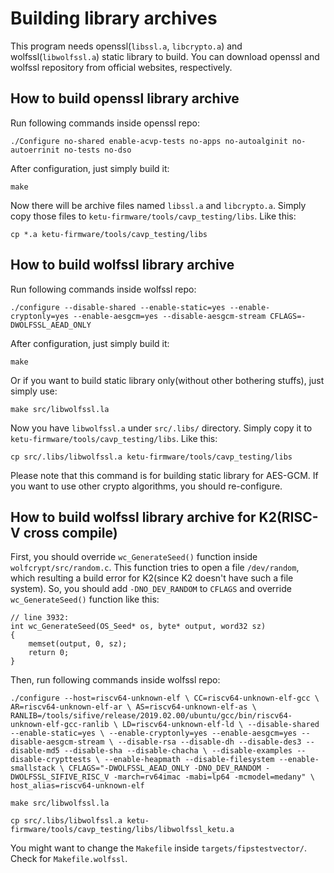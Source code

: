 # Building library archives

This program needs openssl(`libssl.a`, `libcrypto.a`) and wolfssl(`libwolfssl.a`) static library to build. You can download openssl and wolfssl repository from official websites, respectively.

## How to build openssl library archive

Run following commands inside openssl repo:

`./Configure no-shared enable-acvp-tests no-apps no-autoalginit no-autoerrinit no-tests no-dso`

After configuration, just simply build it:

`make`

Now there will be archive files named `libssl.a` and `libcrypto.a`. Simply copy those files to `ketu-firmware/tools/cavp_testing/libs`. Like this:

`cp *.a ketu-firmware/tools/cavp_testing/libs`

## How to build wolfssl library archive

Run following commands inside wolfssl repo:

`./configure --disable-shared --enable-static=yes --enable-cryptonly=yes --enable-aesgcm=yes --disable-aesgcm-stream CFLAGS=-DWOLFSSL_AEAD_ONLY`

After configuration, just simply build it:

`make`

Or if you want to build static library only(without other bothering stuffs), just simply use:

`make src/libwolfssl.la`

Now you have `libwolfssl.a` under `src/.libs/` directory. Simply copy it to `ketu-firmware/tools/cavp_testing/libs`. Like this:

`cp src/.libs/libwolfssl.a ketu-firmware/tools/cavp_testing/libs`

Please note that this command is for building static library for AES-GCM. If you want to use other crypto algorithms, you should re-configure.

## How to build wolfssl library archive for K2(RISC-V cross compile)

First, you should override `wc_GenerateSeed()` function inside `wolfcrypt/src/random.c`. This function tries to open a file `/dev/random`, which resulting a build error for K2(since K2 doesn't have such a file system). So, you should add `-DNO_DEV_RANDOM` to `CFLAGS` and override `wc_GenerateSeed()` function like this:

```
// line 3932:
int wc_GenerateSeed(OS_Seed* os, byte* output, word32 sz)
{
    memset(output, 0, sz);
    return 0;
}
```

Then, run following commands inside wolfssl repo:

`./configure --host=riscv64-unknown-elf \
CC=riscv64-unknown-elf-gcc \
AR=riscv64-unknown-elf-ar \
AS=riscv64-unknown-elf-as \
RANLIB=/tools/sifive/release/2019.02.00/ubuntu/gcc/bin/riscv64-unknown-elf-gcc-ranlib \
LD=riscv64-unknown-elf-ld \
--disable-shared --enable-static=yes \
--enable-cryptonly=yes --enable-aesgcm=yes --disable-aesgcm-stream \
--disable-rsa --disable-dh --disable-des3 --disable-md5 --disable-sha --disable-chacha \
--disable-examples --disable-crypttests \
--enable-heapmath --disable-filesystem --enable-smallstack \
CFLAGS="-DWOLFSSL_AEAD_ONLY -DNO_DEV_RANDOM -DWOLFSSL_SIFIVE_RISC_V -march=rv64imac -mabi=lp64 -mcmodel=medany" \
host_alias=riscv64-unknown-elf`

`make src/libwolfssl.la`

`cp src/.libs/libwolfssl.a ketu-firmware/tools/cavp_testing/libs/libwolfssl_ketu.a`

You might want to change the `Makefile` inside `targets/fipstestvector/`. Check for `Makefile.wolfssl`.
